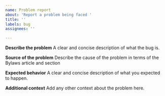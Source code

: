 ```yaml
---
name: Problem report
about: 'Report a problem being faced '
title: ''
labels: bug
assignees: ''

---
```


**Describe the problem**
A clear and concise description of what the bug is.

**Source of the problem**
Describe the cause of the problem in terms of the Bylaws article and section

**Expected behavior**
A clear and concise description of what you expected to happen.

**Additional context**
Add any other context about the problem here.

